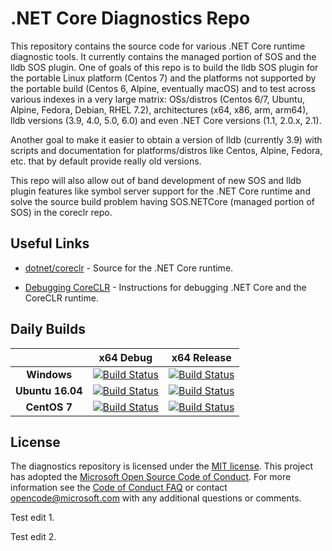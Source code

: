 .NET Core Diagnostics Repo
==========================

This repository contains the source code for various .NET Core runtime diagnostic tools. It currently contains the managed portion of SOS and the lldb SOS plugin. One of goals of this repo is to build the lldb SOS plugin for the portable Linux platform (Centos 7) and the platforms not supported by the portable build (Centos 6, Alpine, eventually macOS) and to test across various indexes in a very large matrix: OSs/distros (Centos 6/7, Ubuntu, Alpine, Fedora, Debian, RHEL 7.2), architectures (x64, x86, arm, arm64), lldb versions (3.9, 4.0, 5.0, 6.0) and even .NET Core versions (1.1, 2.0.x, 2.1). 

Another goal to make it easier to obtain a version of lldb (currently 3.9) with scripts and documentation for platforms/distros like Centos, Alpine, Fedora, etc. that by default provide really old versions. 

This repo will also allow out of band development of new SOS and lldb plugin features like symbol server support for the .NET Core runtime and solve the source build problem having SOS.NETCore (managed portion of SOS) in the coreclr repo.

## Useful Links

* [dotnet/coreclr](https://github.com/dotnet/coreclr) - Source for the .NET Core runtime.

* [Debugging CoreCLR](https://github.com/dotnet/coreclr/blob/master/Documentation/building/debugging-instructions.md) - Instructions for debugging .NET Core and the CoreCLR runtime.

[//]: # (Begin current test results)

## Daily Builds

|    | x64 Debug|x64 Release|
|:--:|:--:|:--:|
|**Windows**|[![Build Status](https://ci.dot.net/job/dotnet_diagnostics/job/master/job/Windows_NT_Debug/badge/icon)](https://ci.dot.net/job/dotnet_diagnostics/job/master/job/Windows_NT_Debug/)|[![Build Status](https://ci.dot.net/job/dotnet_diagnostics/job/master/job/Windows_NT_Release/badge/icon)](https://ci.dot.net/job/dotnet_diagnostics/job/master/job/Windows_NT_Release/)|
|**Ubuntu 16.04**|[![Build Status](https://ci.dot.net/job/dotnet_diagnostics/job/master/job/Ubuntu16.04_Debug/badge/icon)](https://ci.dot.net/job/dotnet_diagnostics/job/master/job/Ubuntu16.04_Debug/)|[![Build Status](https://ci.dot.net/job/dotnet_diagnostics/job/master/job/Ubuntu16.04_Release/badge/icon)](https://ci.dot.net/job/dotnet_diagnostics/job/master/job/Ubuntu16.04_Release/)|
|**CentOS 7**|[![Build Status](https://ci.dot.net/job/dotnet_diagnostics/job/master/job/CentOS7.1_Debug/badge/icon)](https://ci.dot.net/job/dotnet_diagnostics/job/master/job/CentOS7.1_Debug/)|[![Build Status](https://ci.dot.net/job/dotnet_diagnostics/job/master/job/CentOS7.1_Release/badge/icon)](https://ci.dot.net/job/dotnet_diagnostics/job/master/job/CentOS7.1_Release/)|

[//]: # (End current test results)



## License

The diagnostics repository is licensed under the [MIT license](LICENSE.TXT). This project has adopted the [Microsoft Open Source Code of Conduct](https://opensource.microsoft.com/codeofconduct/).  For more information see the [Code of Conduct FAQ](https://opensource.microsoft.com/codeofconduct/faq/) or contact [opencode@microsoft.com](mailto:opencode@microsoft.com) with any additional questions or comments.

Test edit 1.

Test edit 2.
